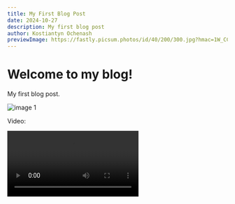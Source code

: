 ```yaml
---
title: My First Blog Post
date: 2024-10-27
description: My first blog post
author: Kostiantyn Ochenash
previewImage: https://fastly.picsum.photos/id/40/200/300.jpg?hmac=1W_CCXwLDbBONqjiVzw4WW5Zvi3P7AByQQDuqpALR5w
---
```


# Welcome to my blog!

My first blog post.

![image 1](https://fastly.picsum.photos/id/40/200/300.jpg?hmac=1W_CCXwLDbBONqjiVzw4WW5Zvi3P7AByQQDuqpALR5w)

Video:

<video src="https://www.youtube.com/embed/9xwazD5SyVg" />

[![alt text](https://img.youtube.com/vi/sQ22pm-xvrE/0.jpg)](https://www.youtube.com/embed/sQ22pm-xvrE?si=YRMsupl3Yc4iS2MZ)

Images:

![image 2](https://fastly.picsum.photos/id/102/200/300.jpg?hmac=nMR8Al8ea36mJZJbJNFVaddoG8aP4gUCDiEm4r6PUbk)

![image 3](https://fastly.picsum.photos/id/112/200/300.jpg?hmac=2Y23MnaG65tK7HHRGB9XvjPcMETuBqK4fiu8t5rbBdg)
